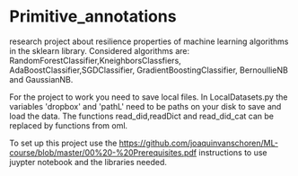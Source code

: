 # Primitive_annotations
research project about resilience properties of machine learning algorithms in the sklearn library.
Considered algorithms are: RandomForestClassifier,KneighborsClassfiers, AdaBoostClassifier,SGDClassifier, GradientBoostingClassifier, BernoullieNB and GaussianNB.
  
 For the project to work you need to save local files.
  In LocalDatasets.py the variables 'dropbox' and 'pathL' need to be paths on your  disk to save and load the data.
  The functions read_did,readDict and read_did_cat can be replaced by functions from oml.
  
To set up this project use the https://github.com/joaquinvanschoren/ML-course/blob/master/00%20-%20Prerequisites.pdf instructions to use juypter notebook and the libraries needed. 
